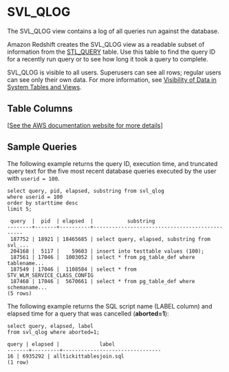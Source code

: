 # SVL\_QLOG<a name="r_SVL_QLOG"></a>

The SVL\_QLOG view contains a log of all queries run against the database\.

Amazon Redshift creates the SVL\_QLOG view as a readable subset of information from the [STL\_QUERY](r_STL_QUERY.md) table\. Use this table to find the query ID for a recently run query or to see how long it took a query to complete\.

SVL\_QLOG is visible to all users\. Superusers can see all rows; regular users can see only their own data\. For more information, see [Visibility of Data in System Tables and Views](c_visibility-of-data.md)\.

## Table Columns<a name="r_SVL_QLOG-table-columns"></a>

[\[See the AWS documentation website for more details\]](http://docs.aws.amazon.com/redshift/latest/dg/r_SVL_QLOG.html)

## Sample Queries<a name="r_SVL_QLOG-sample-queries"></a>

The following example returns the query ID, execution time, and truncated query text for the five most recent database queries executed by the user with `userid = 100`\.

```
select query, pid, elapsed, substring from svl_qlog
where userid = 100
order by starttime desc
limit 5;

 query  |  pid  | elapsed  |           substring
--------+-------+----------+-----------------------------------------------
 187752 | 18921 | 18465685 | select query, elapsed, substring from svl_...
 204168 |  5117 |    59603 | insert into testtable values (100);
 187561 | 17046 |  1003052 | select * from pg_table_def where tablename...
 187549 | 17046 |  1108584 | select * from STV_WLM_SERVICE_CLASS_CONFIG
 187468 | 17046 |  5670661 | select * from pg_table_def where schemaname...
(5 rows)
```

The following example returns the SQL script name \(LABEL column\) and elapsed time for a query that was cancelled \(**aborted=1**\): 

```
select query, elapsed, label
from svl_qlog where aborted=1;

query | elapsed |             label
-------+---------+--------------------------------
16 | 6935292 | alltickittablesjoin.sql
(1 row)
```